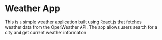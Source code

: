 # Weather App
This is a simple weather application built using React.js that fetches weather data from the OpenWeather API. The app allows users search for a city and get current weather information

